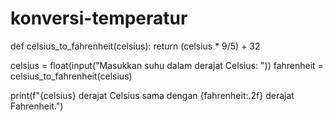 # konversi-temperatur
def celsius_to_fahrenheit(celsius):
 return (celsius * 9/5) + 32

celsius = float(input("Masukkan suhu dalam derajat Celsius: "))
fahrenheit = celsius_to_fahrenheit(celsius)

print(f"{celsius} derajat Celsius sama dengan {fahrenheit:.2f} derajat Fahrenheit.")
